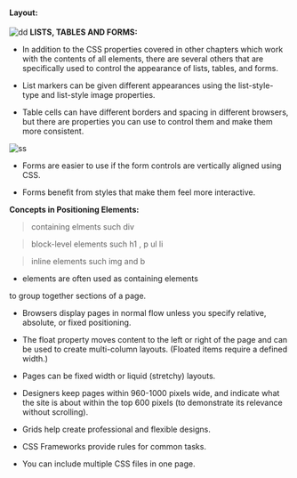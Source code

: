 #### Layout:

![dd](https://bs-uploads.toptal.io/blackfish-uploads/uploaded_file/file/197755/image-1583190798408-7af80aeb943477b9375814bc95245a4e.png)
**LISTS, TABLES AND FORMS:**

-  In addition to the CSS properties covered in other 
chapters which work with the contents of all elements, 
there are several others that are specifically used to 
control the appearance of lists, tables, and forms.

-  List markers can be given different appearances 
using the list-style-type and list-style image 
properties.

-  Table cells can have different borders and spacing in 
different browsers, but there are properties you can 
use to control them and make them more consistent.

![ss](https://images01.nicepage.com/page/83/78/css-template-preview-83785.jpg)

-  Forms are easier to use if the form controls are 
vertically aligned using CSS.

-  Forms benefit from styles that make them feel more 
interactive.

**Concepts in Positioning Elements:**
> containing elments such div

>block-level elements such h1 , p ul li

>inline elements such img and b

*  <div> elements are often used as containing elements 
to group together sections of a page.

*  Browsers display pages in normal flow unless you 
specify relative, absolute, or fixed positioning.

*  The float property moves content to the left or right 
of the page and can be used to create multi-column 
layouts. (Floated items require a defined width.)

*  Pages can be fixed width or liquid (stretchy) layouts.

*  Designers keep pages within 960-1000 pixels wide, 
and indicate what the site is about within the top 600 
pixels (to demonstrate its relevance without scrolling).

*  Grids help create professional and flexible designs.

*  CSS Frameworks provide rules for common tasks.

*  You can include multiple CSS files in one page.